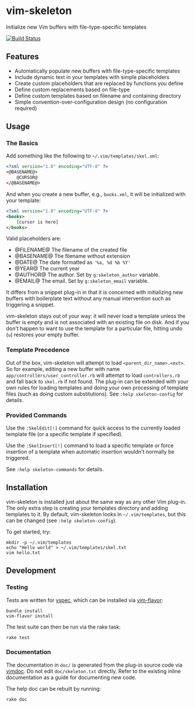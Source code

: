 # vim-skeleton

Initialize new Vim buffers with file-type-specific templates

[![Build Status][buildimg]](https://travis-ci.org/noahfrederick/vim-skeleton)

## Features

- Automatically populate new buffers with file-type-specific templates
- Include dynamic text in your templates with simple placeholders
- Create custom placeholders that are replaced by functions you define
- Define custom replacements based on file-type
- Define custom templates based on filename and containing directory
- Simple convention-over-configuration design (no configuration required)

## Usage
### The Basics

Add something like the following to `~/.vim/templates/skel.xml`:

```xml
<?xml version="1.0" encoding="UTF-8" ?>
<@BASENAME@>
	@CURSOR@
</@BASENAME@>
```

And when you create a new buffer, e.g., `books.xml`, it will be initialized
with your template:

```xml
<?xml version="1.0" encoding="UTF-8" ?>
<books>
	[cursor is here]
</books>
```

Valid placeholders are:
- @FILENAME@ The filename of the created file
- @BASENAME@ The filename without extension
- @DATE@ The date formatted as `'%a, %d %b %Y'`
- @YEAR@ The current year
- @AUTHOR@ The author. Set by `g:skeleton_author` variable.
- @EMAIL@ The email. Set by `g:skeleton_email` variable.

It differs from a snippet plug-in in that it is concerned with initializing
new buffers with boilerplate text without any manual intervention such as
triggering a snippet.

vim-skeleton stays out of your way: it will never load a template unless the
buffer is empty and is not associated with an existing file on disk. And if you
don't happen to want to use the template for a particular file, hitting undo
(`u`) restores your empty buffer.

### Template Precedence

Out of the box, vim-skeleton will attempt to load `<parent_dir_name>.<ext>`.
So for example, editing a new buffer with name
`app/controllers/user_controller.rb` will attempt to load `controllers.rb` and
fall back to `skel.rb` if not found. The plug-in can be extended with your own
rules for loading templates and doing your own processing of template files
(such as doing custom substitutions).  See `:help skeleton-config` for
details.

### Provided Commands

Use the `:SkelEdit[!]` command for quick access to the currently loaded
template file (or a specific template if specified).

Use the `:SkelInsert[!]` command to load a specific template or force
insertion of a template when automatic insertion wouldn't normally be
triggered.

See `:help skeleton-commands` for details.

## Installation

vim-skeleton is installed just about the same way as any other Vim plug-in.
The only extra step is creating your templates directory and adding templates
to it. By default, vim-skeleton looks in `~/.vim/templates`, but this can be
changed (see `:help skeleton-config`).

To get started, try:

	mkdir -p ~/.vim/templates
	echo "Hello world" > ~/.vim/templates/skel.txt
	vim hello.txt

## Development
### Testing

Tests are written for [vspec][vspec], which can be installed via
[vim-flavor][vim-flavor]:

	bundle install
	vim-flavor install

The test suite can then be run via the rake task:

	rake test

### Documentation

The documentation in `doc/` is generated from the plug-in source code via
[vimdoc][vimdoc]. Do not edit `doc/skeleton.txt` directly. Refer to the
existing inline documentation as a guide for documenting new code.

The help doc can be rebuilt by running:

	rake doc

[buildimg]: https://img.shields.io/travis/noahfrederick/vim-skeleton/master.svg
[vspec]: https://github.com/kana/vim-vspec
[vim-flavor]: https://github.com/kana/vim-flavor
[vimdoc]: https://github.com/google/vimdoc
